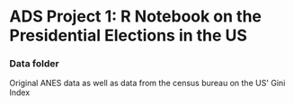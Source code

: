 # ADS Project 1:  R Notebook on the Presidential Elections in the US

### Data folder

Original ANES data as well as data from the census bureau on the US' Gini Index